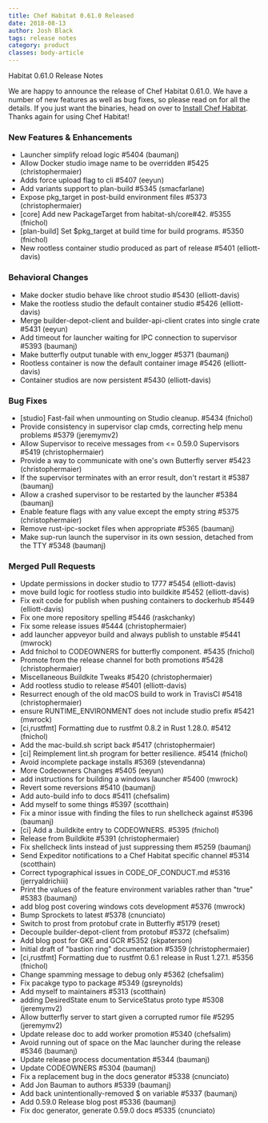 ```yaml
---
title: Chef Habitat 0.61.0 Released
date: 2018-08-13
author: Josh Black
tags: release notes
category: product
classes: body-article
---
```


Habitat 0.61.0 Release Notes

We are happy to announce the release of Chef Habitat 0.61.0. We have a number of new features as well as bug fixes, so please read on for all the details. If you just want the binaries, head on over to [Install Chef Habitat](https://www.habitat.sh/docs/using-habitat/install-habitat). Thanks again for using Chef Habitat!

### New Features & Enhancements
* Launcher simplify reload logic #5404 (baumanj)
* Allow Docker studio image name to be overridden #5425 (christophermaier)
* Adds force upload flag to cli #5407 (eeyun)
* Add variants support to plan-build #5345 (smacfarlane)
* Expose pkg_target in post-build environment files #5373 (christophermaier)
* [core] Add new PackageTarget from habitat-sh/core#42. #5355 (fnichol)
* [plan-build] Set $pkg_target at build time for build programs. #5350 (fnichol)
* New rootless container studio produced as part of release #5401 (elliott-davis)

### Behavioral Changes
* Make docker studio behave like chroot studio #5430 (elliott-davis)
* Make the rootless studio the default container studio #5426 (elliott-davis)
* Merge builder-depot-client and builder-api-client crates into single crate #5431 (eeyun)
* Add timeout for launcher waiting for IPC connection to supervisor #5393 (baumanj)
* Make butterfly output tunable with env_logger #5371 (baumanj)
* Rootless container is now the default container image #5426 (elliott-davis)
* Container studios are now persistent #5430 (elliott-davis)

### Bug Fixes
* [studio] Fast-fail when unmounting on Studio cleanup. #5434 (fnichol)
* Provide consistency in supervisor clap cmds, correcting help menu problems #5379 (jeremymv2)
* Allow Supervisor to receive messages from <= 0.59.0 Supervisors #5419 (christophermaier)
* Provide a way to communicate with one's own Butterfly server #5423 (christophermaier)
* If the supervisor terminates with an error result, don't restart it #5387 (baumanj)
* Allow a crashed supervisor to be restarted by the launcher #5384 (baumanj)
* Enable feature flags with any value except the empty string #5375 (christophermaier)
* Remove rust-ipc-socket files when appropriate #5365 (baumanj)
* Make sup-run launch the supervisor in its own session, detached from the TTY #5348 (baumanj)

### Merged Pull Requests
* Update permissions in docker studio to 1777 #5454 (elliott-davis)
* move build logic for rootless studio into buildkite #5452 (elliott-davis)
* Fix exit code for publish when pushing containers to dockerhub #5449 (elliott-davis)
* Fix one more repository spelling #5446 (raskchanky)
* Fix some release issues #5444 (christophermaier)
* add launcher appveyor build and always publish to unstable #5441 (mwrock)
* Add fnichol to CODEOWNERS for butterfly component. #5435 (fnichol)
* Promote from the release channel for both promotions #5428 (christophermaier)
* Miscellaneous Buildkite Tweaks #5420 (christophermaier)
* Add rootless studio to release #5401 (elliott-davis)
* Resurrect enough of the old macOS build to work in TravisCI #5418 (christophermaier)
* ensure RUNTIME_ENVIRONMENT does not include studio prefix #5421 (mwrock)
* [ci,rustfmt] Formatting due to rustfmt 0.8.2 in Rust 1.28.0. #5412 (fnichol)
* Add the mac-build.sh script back #5417 (christophermaier)
* [ci] Reimplement lint.sh program for better resilience. #5414 (fnichol)
* Avoid incomplete package installs #5369 (stevendanna)
* More Codeowners Changes #5405 (eeyun)
* add instructions for building a windows launcher #5400 (mwrock)
* Revert some reversions #5410 (baumanj)
* Add auto-build info to docs #5411 (chefsalim)
* Add myself to some things #5397 (scotthain)
* Fix a minor issue with finding the files to run shellcheck against #5396 (baumanj)
* [ci] Add a .buildkite entry to CODEOWNERS. #5395 (fnichol)
* Release from Buildkite #5391 (christophermaier)
* Fix shellcheck lints instead of just suppressing them #5259 (baumanj)
* Send Expeditor notifications to a Chef Habitat specific channel #5314 (scotthain)
* Correct typographical issues in CODE_OF_CONDUCT.md #5316 (jerryaldrichiii)
* Print the values of the feature environment variables rather than "true" #5383 (baumanj)
* add blog post covering windows cots development #5376 (mwrock)
* Bump Sprockets to latest #5378 (cnunciato)
* Switch to prost from protobuf crate in Butterfly #5179 (reset)
* Decouple builder-depot-client from protobuf #5372 (chefsalim)
* Add blog post for GKE and GCR #5352 (skpaterson)
* Initial draft of "bastion ring" documentation #5359 (christophermaier)
* [ci,rustfmt] Formatting due to rustfmt 0.6.1 release in Rust 1.27.1. #5356 (fnichol)
* Change spamming message to debug only #5362 (chefsalim)
* Fix pacakge typo to package #5349 (gsreynolds)
* Add myself to maintainers #5313 (scotthain)
* adding DesiredState enum to ServiceStatus proto type #5308 (jeremymv2)
* Allow butterfly server to start given a corrupted rumor file #5295 (jeremymv2)
* Update release doc to add worker promotion #5340 (chefsalim)
* Avoid running out of space on the Mac launcher during the release #5346 (baumanj)
* Update release process documentation #5344 (baumanj)
* Update CODEOWNERS #5304 (baumanj)
* Fix a replacement bug in the docs generator #5338 (cnunciato)
* Add Jon Bauman to authors #5339 (baumanj)
* Add back unintentionally-removed $ on variable #5337 (baumanj)
* Add 0.59.0 Release blog post #5336 (baumanj)
* Fix doc generator, generate 0.59.0 docs #5335 (cnunciato)
